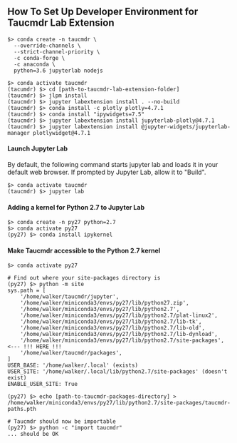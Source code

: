 
## How To Set Up Developer Environment for Taucmdr Lab Extension

```
$> conda create -n taucmdr \
  --override-channels \
  --strict-channel-priority \
  -c conda-forge \
  -c anaconda \
  python=3.6 jupyterlab nodejs

$> conda activate taucmdr
(tacumdr) $> cd [path-to-taucmdr-lab-extension-folder]
(taucmdr) $> jlpm install
(taucmdr) $> jupyter labextension install . --no-build
(taucmdr) $> conda install -c plotly plotly=4.7.1
(taucmdr) $> conda install "ipywidgets=7.5"
(taucmdr) $> jupyter labextension install jupyterlab-plotly@4.7.1
(taucmdr) $> jupyter labextension install @jupyter-widgets/jupyterlab-manager plotlywidget@4.7.1
```

#### Launch Jupyter Lab
By default, the following command starts jupyter lab and loads it in your default web browser. If prompted by Jupyter Lab, allow it to "Build".
```
$> conda activate taucmdr
(taucmdr) $> jupyter lab
```

#### Adding a kernel for Python 2.7 to Jupyter Lab
```
$> conda create -n py27 python=2.7
$> conda activate py27
(py27) $> conda install ipykernel
```

#### Make Taucmdr accessible to the Python 2.7 kernel
```
$> conda activate py27

# Find out where your site-packages directory is
(py27) $> python -m site
sys.path = [
    '/home/walker/taucmdr/jupyter',
    '/home/walker/miniconda3/envs/py27/lib/python27.zip',
    '/home/walker/miniconda3/envs/py27/lib/python2.7',
    '/home/walker/miniconda3/envs/py27/lib/python2.7/plat-linux2',
    '/home/walker/miniconda3/envs/py27/lib/python2.7/lib-tk',
    '/home/walker/miniconda3/envs/py27/lib/python2.7/lib-old',
    '/home/walker/miniconda3/envs/py27/lib/python2.7/lib-dynload',
    '/home/walker/miniconda3/envs/py27/lib/python2.7/site-packages',   <--- !!! HERE !!!
    '/home/walker/taucmdr/packages',
]
USER_BASE: '/home/walker/.local' (exists)
USER_SITE: '/home/walker/.local/lib/python2.7/site-packages' (doesn't exist)
ENABLE_USER_SITE: True

(py27) $> echo [path-to-taucmdr-packages-directory] > /home/walker/miniconda3/envs/py27/lib/python2.7/site-packages/taucmdr-paths.pth

# Taucmdr should now be importable
(py27) $> python -c "import taucmdr"
... should be OK
```

